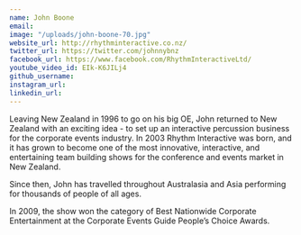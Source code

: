 ```yaml
---
name: John Boone
email: 
image: "/uploads/john-boone-70.jpg"
website_url: http://rhythminteractive.co.nz/
twitter_url: https://twitter.com/johnnybnz
facebook_url: https://www.facebook.com/RhythmInteractiveLtd/
youtube_video_id: EIk-K6JILj4
github_username: 
instagram_url: 
linkedin_url: 
---
```


Leaving New Zealand in 1996 to go on his big OE, John returned to New Zealand with an exciting idea - to set up an interactive percussion business for the corporate events industry. In 2003 Rhythm Interactive was born, and it has grown to become one of the most innovative, interactive, and entertaining team building shows for the conference and events market in New Zealand.

Since then, John has travelled throughout Australasia and Asia performing for thousands of people of all ages.

In 2009, the show won the category of Best Nationwide Corporate Entertainment at the Corporate Events Guide People’s Choice Awards.
